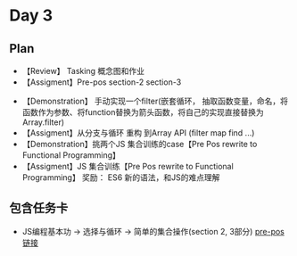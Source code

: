 # Day 3

## Plan
* 【Review】 Tasking 概念图和作业 
* 【Assigment】Pre-pos section-2  section-3
<!-- ES6 基础语法  -->
* 【Demonstration】 手动实现一个filter(嵌套循环， 抽取函数变量，命名，将函数作为参数、将function替换为箭头函数，将自己的实现直接替换为Array.filter)
* 【Assigment】从分支与循环 重构 到Array API (filter map find ...)
* 【Demonstration】挑两个JS 集合训练的case【Pre Pos rewrite to Functional Programming】
* 【Assigment】JS 集合训练【Pre Pos rewrite to Functional Programming】
奖励：
ES6 新的语法，和JS的难点理解

## 包含任务卡

* JS编程基本功 -> 选择与循环 -> 简单的集合操作(section 2, 3部分) [pre-pos链接]

[pre-pos链接]:https://school.thoughtworks.cn/learn/program-center/simpleCodingQuiz/index.html#/student/program/247/task/5340/assignment/7623/quiz/365